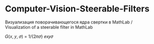 # Computer-Vision-Steerable-Filters
Визуализация поворачивающегося ядра свертки в MathLab / Visualization of a steerable filter in MathLab



𝐺(𝑥, 𝑦, 𝜎) = 1/{2𝜋𝜎} 𝑒𝑥𝑦𝜎
